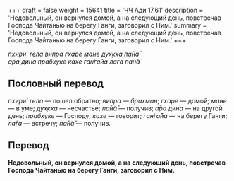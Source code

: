 +++
draft = false
weight = 15641
title = 'ЧЧ Ади 17.61'
description = 'Недовольный, он вернулся домой, а на следующий день, повстречав Господа Чайтанью на берегу Ганги, заговорил с Ним.'
summary = 'Недовольный, он вернулся домой, а на следующий день, повстречав Господа Чайтанью на берегу Ганги, заговорил с Ним.'
+++

_пхири’ гела випра гхаре мане дух̣кха па̄н̃а̄  
а̄ра дина прабхуке кахе ган̇га̄йа ла̄га па̄н̃а̄_

## Пословный перевод

_пхири’_ _гела_ — пошел обратно; _випра_ — _брахман_; _гхаре_ — домой; _мане_ — в уме; _дух̣кха_ — несчастье; _па̄н̃а̄_ — получив; _а̄ра_ _дина_ — на другой день; _прабхуке_ — Господу; _кахе_ — говорит; _ган̇га̄йа_ — на берегу Ганги; _ла̄га_ — встречу; _па̄н̃а̄_ — получив.

## Перевод

**Недовольный, он вернулся домой, а на следующий день, повстречав Господа Чайтанью на берегу Ганги, заговорил с Ним.**

